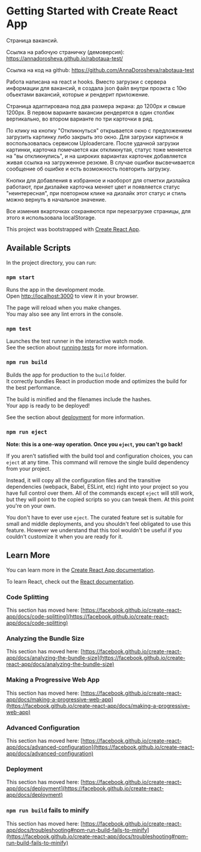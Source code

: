 # Getting Started with Create React App
Страница вакансий.

Ссылка на рабочую страничку (демоверсия): https://annadorosheva.github.io/rabotaua-test/

Ссылка на код на github: https://github.com/AnnaDorosheva/rabotaua-test

Работа написана на react и hooks. Вместо загрузки с сервера информации для вакансий, я создала json файл внутри проэкта с 10ю обьектами вакансий, которые и рендерит приложение.

Страница адаптирована под два размера экрана: до 1200px и свыше 1200px.
В первом варианте вакансии рендерятся в один столбик вертикально, во втором варианте по три карточки в ряд.

По клику на кнопку "Откликнуться" открывается окно с предложением загрузить картинку либо закрыть это окно. Для загрузки картинок я воспользовалась сервисом Uploadercare. После удачной загрузки картинки, карточка помечается как откликнутая, статус тоже меняется на "вы откликнулись", и на широких вариантах карточек добавляется живая ссылка на загруженное резюме. В случае ошибки высвечивается сообщение об ошибке и есть возможность повторить загрузку.

Кнопки для добавления в избранное и наоборот для отметки дизлайка работают, при дизлайке карточка меняет цвет и появляется статус "неинтересная", при повторном клике на дизлайк этот статус и стиль можно вернуть в начальное значение.

Все измения вкарточках сохраняются при перезагрузке страницы, для этого я использовала localStorage.


This project was bootstrapped with [Create React App](https://github.com/facebook/create-react-app).

## Available Scripts

In the project directory, you can run:

### `npm start`

Runs the app in the development mode.\
Open [http://localhost:3000](http://localhost:3000) to view it in your browser.

The page will reload when you make changes.\
You may also see any lint errors in the console.

### `npm test`

Launches the test runner in the interactive watch mode.\
See the section about [running tests](https://facebook.github.io/create-react-app/docs/running-tests) for more information.

### `npm run build`

Builds the app for production to the `build` folder.\
It correctly bundles React in production mode and optimizes the build for the best performance.

The build is minified and the filenames include the hashes.\
Your app is ready to be deployed!

See the section about [deployment](https://facebook.github.io/create-react-app/docs/deployment) for more information.

### `npm run eject`

**Note: this is a one-way operation. Once you `eject`, you can't go back!**

If you aren't satisfied with the build tool and configuration choices, you can `eject` at any time. This command will remove the single build dependency from your project.

Instead, it will copy all the configuration files and the transitive dependencies (webpack, Babel, ESLint, etc) right into your project so you have full control over them. All of the commands except `eject` will still work, but they will point to the copied scripts so you can tweak them. At this point you're on your own.

You don't have to ever use `eject`. The curated feature set is suitable for small and middle deployments, and you shouldn't feel obligated to use this feature. However we understand that this tool wouldn't be useful if you couldn't customize it when you are ready for it.

## Learn More

You can learn more in the [Create React App documentation](https://facebook.github.io/create-react-app/docs/getting-started).

To learn React, check out the [React documentation](https://reactjs.org/).

### Code Splitting

This section has moved here: [https://facebook.github.io/create-react-app/docs/code-splitting](https://facebook.github.io/create-react-app/docs/code-splitting)

### Analyzing the Bundle Size

This section has moved here: [https://facebook.github.io/create-react-app/docs/analyzing-the-bundle-size](https://facebook.github.io/create-react-app/docs/analyzing-the-bundle-size)

### Making a Progressive Web App

This section has moved here: [https://facebook.github.io/create-react-app/docs/making-a-progressive-web-app](https://facebook.github.io/create-react-app/docs/making-a-progressive-web-app)

### Advanced Configuration

This section has moved here: [https://facebook.github.io/create-react-app/docs/advanced-configuration](https://facebook.github.io/create-react-app/docs/advanced-configuration)

### Deployment

This section has moved here: [https://facebook.github.io/create-react-app/docs/deployment](https://facebook.github.io/create-react-app/docs/deployment)

### `npm run build` fails to minify

This section has moved here: [https://facebook.github.io/create-react-app/docs/troubleshooting#npm-run-build-fails-to-minify](https://facebook.github.io/create-react-app/docs/troubleshooting#npm-run-build-fails-to-minify)
